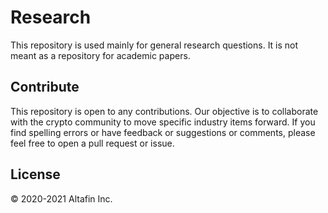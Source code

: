 # Research

This repository is used mainly for general research questions. It is not meant as a repository for academic papers.

## Contribute

This repository is open to any contributions. Our objective is to collaborate with the crypto community to move specific industry items forward. If you find spelling errors or have feedback or suggestions or comments, please feel free to open a pull request or issue.

## License

© 2020-2021 Altafin Inc.
